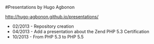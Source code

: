 #Presentations by Hugo Agbonon

http://hugo-agbonon.github.io/presentations/

* 02/2013 - Repository creation
* 04/2013 - Add a presentation about the Zend PHP 5.3 Certification
* 10/2013 - From PHP 5.3 to PHP 5.5

